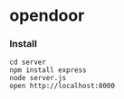 opendoor
========

### Install

    cd server
    npm install express
    node server.js
    open http://localhost:8000
